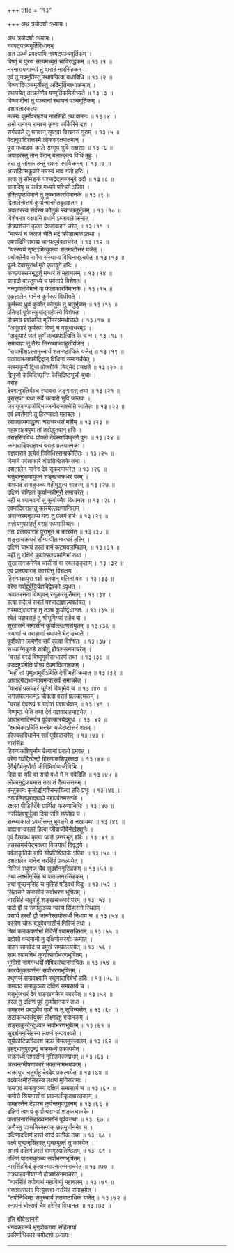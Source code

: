 +++
title = "१३"

+++
अथ त्रयोदशो ऽध्यायः।

अथ त्रयोदशो ऽध्यायः।  
नवषट्पञ्चमूर्तिविधानम्  
अत ऊर्ध्वं प्रवक्ष्यामि नवषट्पञ्चमूर्तिकम् ।  
विष्णुं च पुरुषं सत्यमच्युतं चाविरुद्धकम् ॥ १३।१ ॥  
नरनारायणाभ्यां तु वाराहं नारसिंहकम् ।  
एवं तु नवमूर्तिस्तु स्थापयित्वा यधाविधि ॥ १३।२ ॥  
विष्ण्वादिपञ्चमूर्तीस्तु अदिमूर्तिन्तथाक्रमात् ।  
स्थापयेत् तत्क्रमेणैव षण्मूर्तिकमिहोच्यते ॥ १३।३ ॥  
विष्ण्वादीनां तु पञ्चानां स्थापनं पञ्चमूर्तिकम् ।  
दशावतारकल्पः   
मत्स्यः कूर्मोवराहश्च नारसिंहो ऽथ वामनः ॥ १३।४ ॥  
रामो रामश्च रामश्च कृष्णः कर्किरिमे दश ।  
सर्गकाले तु भगवान् सृष्ट्वा विखनसं गुरुम् ॥ १३।५ ॥  
वेदानुपादिशत्तस्मै लोकसंरक्षणक्षमान् ।  
पुरा मध्वादयः काले सम्भूय भुवि राक्षसाः ॥ १३।६ ॥  
अपाहरंस्तु तान् वेदान् बलात्कृत्व विधिं मुहुः ।  
तदा तु सोमकं हन्तुं राक्षसं रणविक्रमम् ॥ १३।७ ॥  
अन्तर्हितमकूपारे मात्स्यं भावं गतो हरिः ।  
हत्वा तु सोमङ्कं पश्चाद्वेदानब्जभुवे ददौ ॥ १३।८ ॥  
ग्रामादिषु च सर्वत्र मध्यमे पश्चिमे ऽपिवा ।  
हस्तिपृष्ठविमाने तु कुम्भाकारविमानके ॥ १३।९ ॥  
द्वितालेनोत्तमं कुर्यान्मानमेतदुदाहृतम् ।  
अवतारस्य सर्वस्य कौतुकं स्याच्छतुर्भुजम् ॥ १३।१० ॥  
विशेषमत्र वक्ष्यामि प्रधाने ऽब्जावले क्रमात् ।  
हौत्रप्रशंसनं कृत्वा देवतावाहनं चरेत् ॥ १३।११ ॥  
"मत्स्यं च जलजं चेति भद्रं क्रीडात्मकंऽतथा ।  
एवमादिभिरावाह्य चान्यत्पूर्ववदाचरेत् ॥ १३।१२ ॥  
"यस्स्वयं सृष्टऽमित्युक्त्वा शतमष्टोत्तरं यजेत् ।  
यथोक्तेनैव मार्गेण संस्थाप्य विधिनार्ऽचयेत् ॥ १३।१३ ॥  
कूर्मः देवासुरार्थं मृते कृतयुगे हरिः ।  
कच्छपस्समभूद्धर्तुं मन्धरं तं महाचलम् ॥ १३।१४ ॥  
ग्रामादौ वास्तुमध्ये च पर्वताग्रे विशेषतः ।  
नन्द्यावर्तविमाने वा फेलाकारविमानके ॥ १३।१५ ॥  
एकतालेन मानेन कूर्मरूपं विधीयते ।  
कूर्मरूपं ध्रुवं कुर्यात् कौतुकं तु चतुर्भुजम् ॥ १३।१६ ॥  
प्रतिष्ठां पूर्ववत्कुर्याद्गार्हपत्ये विशेषतः ।  
हौत्रमत्र प्रशंसन्ति मूर्तिमस्त्रमथोच्यते ॥ १३।१७ ॥  
"अकूपारं कूर्मरूपं विष्णुं च वसुधाधरम्ऽ ।  
"अकूपारं जलं कूर्मं कच्छपंऽत्विति के च न ॥ १३।१८ ॥  
समावाह्य तु तैरेव निरुप्याज्याहुतीर्यजेत् ।  
"रायामीशऽस्समुच्चार्य शतमष्टाधिकं यजेत् ॥ १३।१९ ॥  
उक्तवत्थ्सापयेद्विद्वान् विधिना सम्यगर्चयेत् ।  
मत्स्यकूर्मौ द्विधा प्रोक्तौकिं चिद्भेदं प्रचक्षते ॥ १३।२० ॥  
द्विभुजौ केचिदिच्छन्ति केचिदिष्टभुजौ बुधाः ।  
वराहः   
देवमानुषतिर्यञ्च स्थावरा जङ्गमास् तथा ॥ १३।२१ ॥  
पुरासृष्टा यथा सर्वे चत्वारो भुवि जन्तवः ।  
जरायुजाण्डजोद्भिज्जन्वेदजाश्चेति जातितः ॥ १३।२२ ॥  
एवं प्रवर्तमाने तु हिरण्याक्षो महाबलः ।  
रसातलमगाद्धृत्वा चराचरधरां महीम् ॥ १३।२३ ॥  
महावराहवपुषा तां तदोद्धृतवान् हरिः ।  
वराहस्त्रिविधः प्रोक्तो देवस्याविष्कृतौ पुनः ॥ १३।२४ ॥  
क्रमादादिवराहश्च वराहः प्रलयात्मकः ।  
यज्ञवाराह इत्येवं त्रिविधिस्सम्प्रकीर्तितः ॥ १३।२५ ॥  
विमाने पर्वताकारे श्रीप्रतिष्ठितके तथा ।  
दशतालेन मानेन देवं सूकरमाचरेत् ॥ १३।२६ ॥  
चतुबान्हुसमायुक्तं शङ्खचक्रधरं परम् ।  
वामपादं समाकुञ्च्य महीमुद्धृत्य सादरम् ॥ १३।२७ ॥  
दक्षिणं चण्डितं कुर्यान्महीमूरौ समाचरेत् ।  
महीं च श्यामवर्णां तु कुर्याच्चैव विधानतः ॥ १३।२८ ॥  
एवमादिवराहन्तु कारयेल्लक्षणान्वितम् ।  
अवान्तरमनुप्राप्य यदा तु प्रलयं हरिः ॥ १३।२९ ॥  
तत्तोयमुपसंहर्तुं वराहं रूपमास्थितः ।  
ततः प्रलयवाराहं पुराभूतं च कारयेत् ॥ १३।३० ॥  
शङ्खचक्रधरं सौम्यं पीताम्बरधरं हरिम् ।  
दक्षिणं चाभयं हस्तं वामं कट्यवलम्बितम्, ॥ १३।३१ ॥  
महीं तु दक्षिणे कुर्यात्सश्यामनिभां तथा ।  
सुखासनक्रमेणैव चासीनां वा स्वलङ्कृताम् ॥ १३।३२ ॥  
एवं प्रलयवाराहं कारयेत्तु विचक्षणः ।  
हिरण्याक्षःपुरा रक्षो बलवान् बलिनां वरः ॥ १३।३३ ॥  
वरेण गर्वाद्दुर्बुद्धिर्यज्ञविद्वेषको ऽवृधत् ।  
अवातरत्तदा विष्णुवन् रसूकरमूर्तिमान् ॥ १३।३४ ॥  
हत्वा सदैत्यं सबलं पश्चाद्यज्ञान्न्यवर्तयत् ।  
तस्माद्यज्ञवराहं तु तञ्च कुर्याद्विधानतः ॥ १३।३५ ॥  
श्वेतं यज्ञवराहं तु श्रीभूमिभ्यां सहैव वा ।  
सुखासने समासीनं कुर्याल्लक्षणसंयुतम् ॥ १३।३६ ॥  
त्रयाणां च वराहाणां स्थापने भेद उच्यते ।  
पूर्वोक्तेन क्रमेणैव सर्वं कृत्वा विशेषतः ॥ १३।३७ ॥  
सभ्याग्निकुण्डे रात्रौतु हौत्रशंसनमाचरेत् ।  
"वराहं वरदं विष्णुमुर्वीसन्धारणं तथा ॥ १३।३८ ॥  
वज्रदंष्ट्रऽमिति प्रोच्य देवमादिवराहकम् ।  
"महीं तां पृथुलामुर्वीऽमिति देवीं महीं क्रमात् ॥ १३।३९ ॥  
आवाहयेद्यथान्यायमन्वत्सर्वं समाचरेत् ।  
"वाराहं प्रलयहरं भूतेशं विष्णुमेव च ॥ १३।४० ॥  
जगत्त्रयात्मकम्ऽ चोक्त्वा वराहं प्रलयात्मकम् ।  
"वराहं देवरूपं च यज्ञेशं यज्ञवर्धकम् ॥ १३।४१ ॥  
विष्णुम्ऽ चेति तथा देवं यज्ञवाराहमाह्वयेत् ।  
आवाहनादिसर्वत्र पूर्ववत्कारयेद्बुधः ॥ १३।४२ ॥  
"क्ष्मामेकाऽमिति मन्त्रेण यजेदष्टोत्तरं शतम् ।  
हरेरुक्तविधानेन सर्वं पूर्ववदाचरेत् ॥ १३।४३ ॥  
नारसिंहः   
हिरण्यकशिपुर्नाम दैत्यानां प्रबलो ऽभवत् ।  
वरेण गर्वाद्दैत्येन्द्रो हिरण्यकशिपुस्तदा ॥ १३।४४ ॥  
देवैर्मृगैर्मनुष्यैर्वा जीविभिर्वाप्यजीविभिः ।  
दिवा वा यदि वा रात्रौ वधो मे न भवेदिति ॥ १३।४५ ॥  
लोकानुद्वेजयमास तदा तं दैत्यसत्तमम् ।  
हन्तुकामः कृतोद्योगश्चिन्तयित्वा हरिः प्रभुः ॥ १३।४६ ॥  
तत्पालितपुराद्बाह्ये महापर्वतमस्तके ।  
रक्षसा पीडितैर्देवैः प्रार्थितः करुणानिधिः ॥ १३।४७ ॥  
नरसिंहवपुर्भूत्वा दिवा रात्रिं व्यपोह्य च ।  
सन्ध्याकाले ऽवधीत्तन्तु भुवङ्गे स नखायथः ॥ १३।४८ ॥  
बाह्यमाभ्यस्तरं हित्वा जीवाजीवैर्नखैश्शुभैः ।  
एवं दैत्यवधं कृत्वा पर्वते ऽन्तरभूत् हरिः ॥ १३।४९ ॥  
ततस्तमर्चयेद्भक्त्या विजयार्थं विवृद्धये ।  
पर्वताकृतिके वापि श्रीप्रतिष्ठितके ऽपिवा ॥ १३।५० ॥  
दशतालेन मानेन नरसिंहं प्रकल्पयेत् ।  
गिरिजं स्थूणजं चैव सुदर्शननृसिंहकम् ॥ १३।५१ ॥  
तथा लक्ष्मीनृसिंहं च पातालनरसिंहकम् ।  
तथा पुच्छनृसिंहं च नृसिंहं षड्विधं विदुः ॥ १३।५२ ॥  
सिंहासने समासीनं सर्वाभरण भूषितम् ।  
नारसिंहं चतुर्बाहुं शङ्खचक्रधरं परम् ॥ १३।५३ ॥  
पादौ द्वौ च समाकुञ्च्य न्यस्य सिंहासने स्थितम् ।  
प्रसार्य हस्तौ द्वौ जान्वोस्तयोरूर्ध्वे निधाय च ॥ १३।५४ ॥  
वस्त्रेण चोरू बद्ध्वैवमासीनं गिरिजं तथा ।  
श्रियं कनकवर्णाभां मेदिनीं श्यामसन्निभाम् ॥ १३।५५ ॥  
ब्रह्मेशौ वन्दमानौ तु दक्षिणोत्तरयोः क्रमात् ।  
वाहनं सामवेदं च प्रमुखे सम्प्रकल्पयेत् ॥ १३।५६ ॥  
साम श्यामनिभं कुर्यात्सर्वाभरणभूषितम् ।  
भूमीशो नामगन्धर्वो शैषिकस्थानमाश्रितः ॥ १३।५७ ॥  
कारयेदुक्तवर्णन्तं सर्वाभरणभूषितम् ।  
स्थूणजं सम्प्रवक्ष्यामि स्थूणादाविर्बभौ हरिः ॥ १३।५८ ॥  
वामपादं समाकुञ्च्य दक्षिणं सम्प्रसार्य च ।  
चतुर्भुजधरं देवं शङ्खचक्रेच कारयेत् ॥ १३।५९ ॥  
हस्तं तु दक्षिणं पूर्वं कुर्याद्दानकरं तधा ।  
वामहस्तं प्रबद्ध्यैव ऊरौ च तु सुविन्यसेत् ॥ १३।६० ॥  
सटाकन्धरसंयुक्तं तीक्ष्णदंष्ट्रं भयानकम् ।  
शङ्खकुन्देन्दुधवलं सर्वाभरणभूषेतम् ॥ १३।६१ ॥  
सुदर्शननृसिंहस्य लक्षणं सम्प्रवक्ष्यते ।  
सूर्यकोटिप्रतीकाशं चक्रं विमलमुज्ज्वलम् ॥ १३।६२ ॥  
बृहद्भानुपुरद्वन्द्वं चक्रमध्ये प्रकल्पयेत् ।  
चक्रमध्ये समासीनं नृसिंहमरुणप्रभम् ॥ १३।६३ ॥  
अत्यन्तभीषणाकारं भक्तानामभयप्रदम् ।  
चक्रायुधं चतुर्बाहुं देवदेवं प्रकल्पयेत् ॥ १३।६४ ॥  
वक्ष्येलक्ष्मीरृसिंहस्य लक्षणं मुनिसत्तमाः ।  
वामपादं समाकुञ्च्य दक्षिणं सम्प्रसार्य च ॥ १३।६५ ॥  
वामोरौ श्रियमासीनां प्राञ्जलीकृतवास्तकाम् ।  
वामहस्तेन देह्यश्च कुर्वन्तमुपगूहनम् ॥ १३।६६ ॥  
दक्षिणं त्वभयं कुर्यात्पराभ्यां शङ्कचक्रके ।  
पातालनारसिंहाख्यमासीनं पूर्ववत्तथा ॥ १३।६७ ॥  
फणैस्तु पञ्चभिस्सम्यक् छन्नमूर्धानमेव च ।  
दक्षिणादक्षिणं हस्तं वरदं कटीकं तथा ॥ १३।६८ ॥  
वक्ष्ये पुच्छनृसिंहस्तु पुच्छयुक्तं तु कारयेत् ।  
अभयं दक्षिणं हस्तं वाममूरुप्रतिष्ठितम् ॥ १३।६९ ॥  
दक्षिणं पादमाकुञ्च्य सर्वाभरणभूषितम् ।  
नारसिंहमिदं कृत्वास्थापनारम्भमाचरेत् ॥ १३।७० ॥  
तत्रचाहवनीयाग्नौ हौत्रशंसनमाचरेत् ।  
"नारसिंहं तपोनाथं महाविष्णुं महाबलम् ॥ १३।७१ ॥  
भक्तवत्सलऽ मित्युक्त्वा नरसिंहं समाह्वयेत् ।  
"तपोनिधिम्ऽ समुच्चार्य शतमष्टाधिकं यजेत् ॥ १३।७२ ॥  
स्नापनं चोत्सवं चैव हरेरिव विधानतः ॥ १३।७३ ॥  
    
इति श्रीवैखानसे  
भगवच्छास्त्रे भृगुप्रोक्तायां संहितायां  
प्रकीर्णाधिकारे त्रयोदशो ऽध्यायः।

_____________________________________________________________
